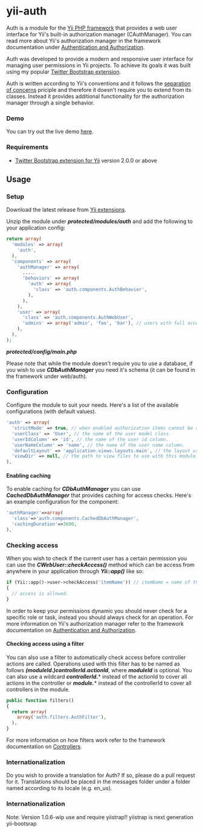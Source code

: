 yii-auth
========

Auth is a module for the [Yii PHP framework](http://www.yiiframework.com) that provides a web user interface for Yii's built-in authorization manager (CAuthManager). 
You can read more about Yii's authorization manager in the framework documentation under [Authentication and Authorization](http://www.yiiframework.com/doc/guide/1.1/en/topics.auth#role-based-access-control).

Auth was developed to provide a modern and responsive user interface for managing user permissions in Yii projects.
To achieve its goals it was built using my popular [Twitter Bootstrap extension](http://www.yiiframework.com/extension/bootstrap).

Auth is written according to Yii's conventions and it follows the [separation of concerns](http://en.wikipedia.org/wiki/Separation_of_concerns) priciple and therefore it doesn't require you to extend from its classes.
Instead it provides additional functionality for the authorization manager through a single behavior.

### Demo

You can try out the live demo [here](http://www.cniska.net/yii-auth/).

### Requirements

* [Twitter Bootstrap extension for Yii](http://www.yiiframework.com/extension/bootstrap) version 2.0.0 or above

## Usage

### Setup

Download the latest release from [Yii extensions](http://www.yiiframework.com/extension/auth).

Unzip the module under ***protected/modules/auth*** and add the following to your application config:

```php
return array(
  'modules' => array(
    'auth',
  ),
  'components' => array(
    'authManager' => array(
      .....
      'behaviors' => array(
        'auth' => array(
          'class' => 'auth.components.AuthBehavior',
        ),
      ),
    ),
    'user' => array(
      'class' => 'auth.components.AuthWebUser',
      'admins' => array('admin', 'foo', 'bar'), // users with full access
    ),
  ),
);
```
***protected/config/main.php***

Please note that while the module doesn't require you to use a database, if you wish to use ***CDbAuthManager*** you need it's schema (it can be found in the framework under web/auth).

### Configuration

Configure the module to suit your needs. Here's a list of the available configurations (with default values).

```php
'auth' => array(
  'strictMode' => true, // when enabled authorization items cannot be assigned children of the same type.
  'userClass' => 'User', // the name of the user model class.
  'userIdColumn' => 'id', // the name of the user id column.
  'userNameColumn' => 'name', // the name of the user name column.
  'defaultLayout' => 'application.views.layouts.main', // the layout used by the module.
  'viewDir' => null, // the path to view files to use with this module.
),
```

#### Enabling caching

To enable caching for ***CDbAuthManager*** you can use ***CachedDbAuthManager*** that provides caching for access checks. 
Here's an example configuration for the component:

```php
'authManager'=>array(
  'class'=>'auth.components.CachedDbAuthManager',
  'cachingDuration'=>3600,
),
```

### Checking access

When you wish to check if the current user has a certain permission you can use the ***CWebUser::checkAccess()*** method which can be access from anywhere in your application through ***Yii::app()*** like so:

```php
if (Yii::app()->user->checkAccess('itemName')) // itemName = name of the operation
{
  // access is allowed.
}
```

In order to keep your permissions dynamic you should never check for a specific role or task, instead you should always check for an operation. 
For more information on Yii's authorization manager refer to the framework documentation on [Authentication and Authorization](http://www.yiiframework.com/doc/guide/1.1/en/topics.auth#role-based-access-control).

#### Checking access using a filter

You can also use a filter to automatically check access before controller actions are called.
Operations used with this filter has to be named as follows ***(moduleId.)controllerId.actionId***, where ***moduleId*** is optional. 
You can also use a wildcard ***controllerId.**** instead of the actionId to cover all actions in the controller or ***module.**** instead of the controllerId to cover all controllers in the module. 

```php
public function filters()
{
  return array(
    array('auth.filters.AuthFilter'),
  ),
}
```

For more information on how filters work refer to the framework documentation on [Controllers](http://www.yiiframework.com/doc/guide/1.1/en/basics.controller#filter).

### Internationalization

Do you wish to provide a translation for Auth? If so, please do a pull request for it. 
Translations should be placed in the messages folder under a folder named according to its locale (e.g. en_us).

### Internationalization

Note: Version 1.0.6-wip use and require yiistrap!! yiistrap is next generation yii-bootsrap
